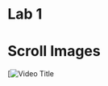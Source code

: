 # Lab 1

# Scroll Images

[![Video Title](https://github.com/DoniaAhmed20/React-Native_Labs/assets/112786733/58ae7ead-7345-4230-b715-cd6ee9ff80e8)

